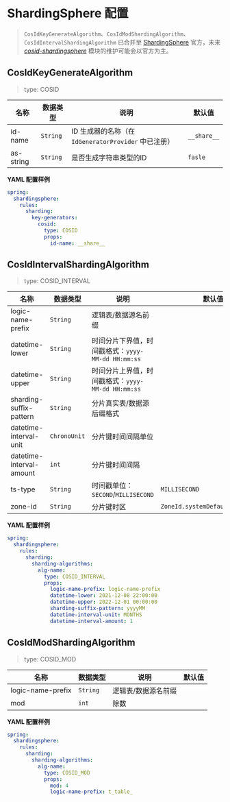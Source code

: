 # ShardingSphere 配置

> `CosIdKeyGenerateAlgorithm`、`CosIdModShardingAlgorithm`、`CosIdIntervalShardingAlgorithm` 已合并至 [ShardingSphere](https://github.com/apache/shardingsphere/pull/14132) 官方，未来 *[cosid-shardingsphere](https://github.com/Ahoo-Wang/CosId/tree/main/cosid-shardingsphere)* 模块的维护可能会以官方为主。

## CosIdKeyGenerateAlgorithm

> type: COSID

| 名称        | 数据类型     | 说明                                      | 默认值         |
|-----------|----------|-----------------------------------------|-------------|
| id-name   | `String` | ID 生成器的名称（在 `IdGeneratorProvider` 中已注册） | `__share__` |
| as-string | `String` | 是否生成字符串类型的ID                            | `fasle`     |

**YAML 配置样例**

```yaml
spring:
  shardingsphere:
    rules:
      sharding:
        key-generators:
          cosid:
            type: COSID
            props:
              id-name: __share__
```

## CosIdIntervalShardingAlgorithm

> type: COSID_INTERVAL

| 名称                       | 数据类型         | 说明                                  | 默认值                              |
|--------------------------|--------------|-------------------------------------|----------------------------------|
| logic-name-prefix        | `String`     | 逻辑表/数据源名前缀                          |                                  |
| datetime-lower           | `String`     | 时间分片下界值，时间戳格式：`yyyy-MM-dd HH:mm:ss` |                                  |
| datetime-upper           | `String`     | 时间分片上界值，时间戳格式：`yyyy-MM-dd HH:mm:ss` |                                  |
| sharding-suffix-pattern  | `String`     | 分片真实表/数据源后缀格式                       |                                  |
| datetime-interval-unit   | `ChronoUnit` | 分片键时间间隔单位                           |                                  |
| datetime-interval-amount | `int`        | 分片键时间间隔                             |                                  |
| ts-type                  | `String`     | 时间戳单位：`SECOND`/`MILLISECOND`        | `MILLISECOND`                    |
| zone-id                  | `String`     | 分片键时区                               | `ZoneId.systemDefault().getId()` |

**YAML 配置样例**

```yaml
spring:
  shardingsphere:
    rules:
      sharding:
        sharding-algorithms:
          alg-name:
            type: COSID_INTERVAL
            props:
              logic-name-prefix: logic-name-prefix
              datetime-lower: 2021-12-08 22:00:00
              datetime-upper: 2022-12-01 00:00:00
              sharding-suffix-pattern: yyyyMM
              datetime-interval-unit: MONTHS
              datetime-interval-amount: 1
```

## CosIdModShardingAlgorithm

> type: COSID_MOD

| 名称                | 数据类型     | 说明         | 默认值 |
|-------------------|----------|------------|-----|
| logic-name-prefix | `String` | 逻辑表/数据源名前缀 |     |
| mod               | `int`    | 除数         |     |

**YAML 配置样例**

```yaml
spring:
  shardingsphere:
    rules:
      sharding:
        sharding-algorithms:
          alg-name:
            type: COSID_MOD
            props:
              mod: 4
              logic-name-prefix: t_table_
```
